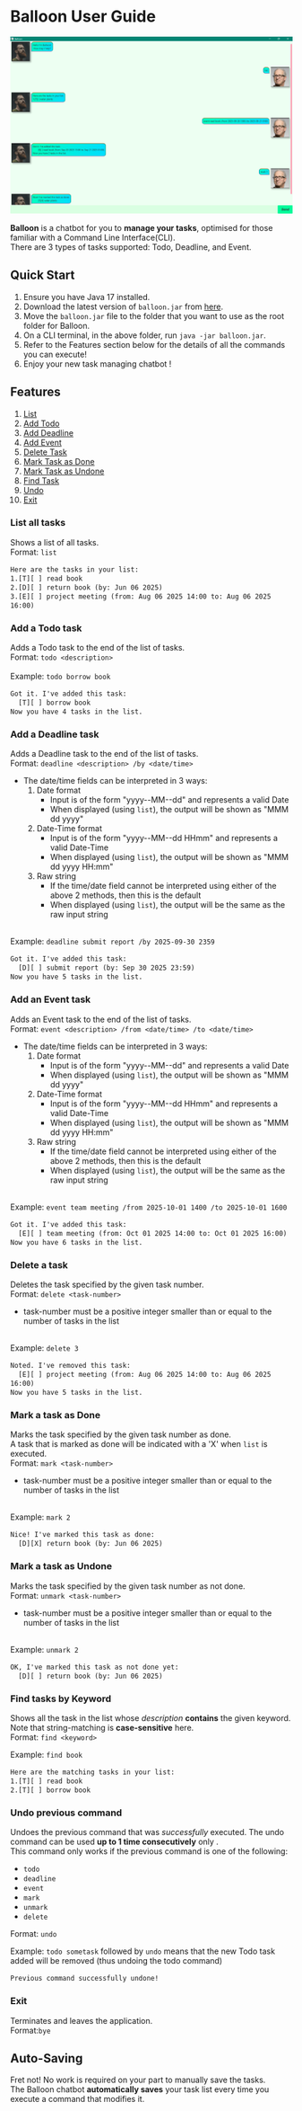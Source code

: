 # Balloon User Guide

![Image of the UI of the Balloon chatbot](./Ui.png)

**Balloon** is a chatbot for you to **manage your tasks**, optimised for
those familiar with a Command Line Interface(CLI). \
There are 3 types of tasks supported: Todo, Deadline, and Event.

## Quick Start
1. Ensure you have Java 17 installed.
2. Download the latest version of `balloon.jar` from [here](https://github.com/Bleng-flash/ip/releases/tag/A-Release).
3. Move the `balloon.jar` file to the folder that you want to use as the root folder for Balloon.
4. On a CLI terminal, in the above folder, run `java -jar balloon.jar`.
5. Refer to the Features section below for the details of all the commands you can execute!
6. Enjoy your new task managing chatbot !

## Features
1. [List](#list-all-tasks)
2. [Add Todo](#add-a-todo-task)
3. [Add Deadline](#add-a-deadline-task)
4. [Add Event](#add-an-event-task)
4. [Delete Task](#delete-a-task)
5. [Mark Task as Done](#mark-a-task-as-done)
6. [Mark Task as Undone](#mark-a-task-as-undone)
7. [Find Task](#find-tasks-by-keyword)
8. [Undo](#undo-previous-command)
9. [Exit](#exit)


### List all tasks
Shows a list of all tasks.\
Format: `list`

```
Here are the tasks in your list:
1.[T][ ] read book
2.[D][ ] return book (by: Jun 06 2025)
3.[E][ ] project meeting (from: Aug 06 2025 14:00 to: Aug 06 2025 16:00)
```
### Add a Todo task
Adds a Todo task to the end of the list of tasks. \
Format: `todo <description>` \
\
Example: `todo borrow book`
```
Got it. I've added this task:
  [T][ ] borrow book
Now you have 4 tasks in the list.
```


### Add a Deadline task
Adds a Deadline task to the end of the list of tasks. \
Format: `deadline <description> /by <date/time>`
- The date/time fields can be interpreted in 3 ways:
    1. Date format
        - Input is of the form "yyyy--MM--dd" and represents a valid Date
        - When displayed (using `list`), the output will be shown as "MMM dd yyyy"
    2. Date-Time format
        - Input is of the form "yyyy--MM--dd HHmm" and represents a valid Date-Time
        - When displayed (using `list`), the output will be shown as "MMM dd yyyy HH:mm"
    3. Raw string
        - If the time/date field cannot be interpreted using either
          of the above 2 methods, then this is the default
        - When displayed (using `list`), the output will be the same as
          the raw input string

\
Example: `deadline submit report /by 2025-09-30 2359`
```
Got it. I've added this task:
  [D][ ] submit report (by: Sep 30 2025 23:59)
Now you have 5 tasks in the list.
```

### Add an Event task
Adds an Event task to the end of the list of tasks. \
Format: `event <description> /from <date/time> /to <date/time>`
- The date/time fields can be interpreted in 3 ways:
    1. Date format
        - Input is of the form "yyyy--MM--dd" and represents a valid Date
        - When displayed (using `list`), the output will be shown as "MMM dd yyyy"
    2. Date-Time format
        - Input is of the form "yyyy--MM--dd HHmm" and represents a valid Date-Time
        - When displayed (using `list`), the output will be shown as "MMM dd yyyy HH:mm"
    3. Raw string
        - If the time/date field cannot be interpreted using either
          of the above 2 methods, then this is the default
        - When displayed (using `list`), the output will be the same as
          the raw input string

\
Example: `event team meeting /from 2025-10-01 1400 /to 2025-10-01 1600`
```
Got it. I've added this task:
  [E][ ] team meeting (from: Oct 01 2025 14:00 to: Oct 01 2025 16:00)
Now you have 6 tasks in the list.
```

### Delete a task
Deletes the task specified by the given task number. \
Format: `delete <task-number>`
- task-number must be a positive integer smaller than or equal to the number of tasks in the list

\
Example: `delete 3`
```
Noted. I've removed this task:
  [E][ ] project meeting (from: Aug 06 2025 14:00 to: Aug 06 2025 16:00)
Now you have 5 tasks in the list.
```

### Mark a task as Done
Marks the task specified by the given task number as done. \
A task that is marked as done will be indicated with a 'X' when `list` is executed. \
Format: `mark <task-number>`
- task-number must be a positive integer smaller than or equal to the number of tasks in the list

\
Example: `mark 2`
```
Nice! I've marked this task as done:
  [D][X] return book (by: Jun 06 2025)
```

### Mark a task as Undone
Marks the task specified by the given task number as not done. \
Format: `unmark <task-number>`
- task-number must be a positive integer smaller than or equal to the number of tasks in the list

\
Example: `unmark 2`
```
OK, I've marked this task as not done yet:
  [D][ ] return book (by: Jun 06 2025)
```

### Find tasks by Keyword
Shows all the task in the list whose _description_ **contains** the given keyword. \
Note that string-matching is **case-sensitive** here. \
Format: `find <keyword>`

Example: `find book`
```
Here are the matching tasks in your list:
1.[T][ ] read book
2.[T][ ] borrow book
```

### Undo previous command
Undoes the previous command that was _successfully_ executed.
The undo command can be used **up to 1 time consecutively** only . \
This command only works if the previous command is one of the following:
- `todo`
- `deadline`
- `event`
- `mark`
- `unmark`
- `delete`

Format: `undo`

Example: `todo sometask` followed by `undo` means that the
new Todo task added will be removed (thus undoing the todo command)
```
Previous command successfully undone!
```

### Exit
Terminates and leaves the application. \
Format:`bye`

## Auto-Saving
Fret not! No work is required on your part to manually save the tasks. \
The Balloon chatbot **automatically saves** your task list every time you execute a command
that modifies it. 
